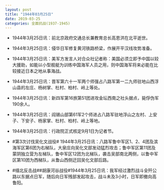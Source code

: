 ```yaml
---
layout: post
title: "1944年03月25日"
date: 2019-03-25
categories: 全面抗战(1937-1945)
---
```


<meta name="referrer" content="no-referrer" />

- 1944年3月25日讯：前北京政府交通总长兼教育总长高恩洪在北平逝世。 

- 1944年3月25日讯：侵华日军修复黄河铁路桥梁，作展开平汉线攻势准备。 

- 1944年3月25日讯：美军方发言人对合众社记者称：美国必须立即予中国以较大援助，如能以小型舰艇为训练中国海军人员之用，则中国海军将来必能在比较接近日本之地从事海战。 

- 1944年3月25日讯：晋军第六十一军两个师强占八路军第一二九师驻地山西浮山县的左庄、杨树掌、杜村、柏村、岭上等处。 

- 1944年3月25日讯：新四军第16旅第51团进攻金坛西南之社头据点，毙俘伪军190余人。 

- 1944年3月25日讯：阎锡山部第61军2个师进占八路军驻地浮山之左村、上安子、下安子、杨家掌、杜村、柏村、岭上等地。 

- 1944年3月25日讯：行政院正式核定9月1日为记者节。 

- #第3次讨伐吴化文战役# 1944年3月25日讯：八路军鲁中军区1、2、4团及滨海军区第6团为右梯队，大泉庄向吴化文部发动猛烈攻击；鲁中军区第11团及蒙阴独立营为左梯队，鲁中军区12团为北梯队，袭击吴部南北两侧，以鲁中军区第10团为西梯队，从鲁山西侧迂回吴化文部后路。 

- #缅北反击战##胡康河谷战役#1944年3月25日讯：我军经过激烈战斗全歼公路以东据点日军，随后向日军残部发起攻击，战斗未及3小时，日军即撤向高鲁阳。 

